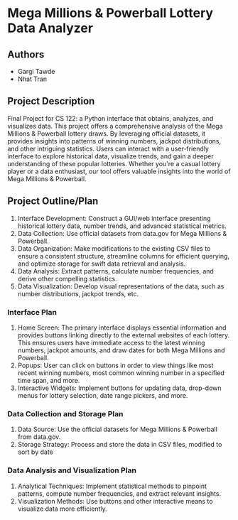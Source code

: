# Mega Millions & Powerball Lottery Data Analyzer
## Authors
- Gargi Tawde
- Nhat Tran
## Project Description
Final Project for CS 122: a Python interface that obtains, analyzes, and visualizes data.
This project offers a comprehensive analysis of the Mega Millions & Powerball lottery draws. By leveraging official datasets, it provides insights into patterns of winning numbers, jackpot distributions, and other intriguing statistics. Users can interact with a user-friendly interface to explore historical data, visualize trends, and gain a deeper understanding of these popular lotteries. Whether you're a casual lottery player or a data enthusiast, our tool offers valuable insights into the world of Mega Millions & Powerball.
## Project Outline/Plan
1. Interface Development: Construct a GUI/web interface presenting historical lottery data, number trends, and advanced statistical metrics.
2. Data Collection: Use official datasets from data.gov for Mega Millions & Powerball.
3. Data Organization: Make modifications to the existing CSV files to ensure a consistent structure, streamline columns for efficient querying, and optimize storage for swift data retrieval and analysis.
4. Data Analysis: Extract patterns, calculate number frequencies, and derive other compelling statistics.
5. Data Visualization: Develop visual representations of the data, such as number distributions, jackpot trends, etc.
### Interface Plan
1. Home Screen: The primary interface displays essential information and provides buttons linking directly to the external websites of each lottery. This ensures users have immediate access to the latest winning numbers, jackpot amounts, and draw dates for both Mega Millions and Powerball.
2. Popups: User can click on buttons in order to view things like most recent winning numbers, most common winning number in a specified time span, and more.
3. Interactive Widgets: Implement buttons for updating data, drop-down menus for lottery selection, date range pickers, and more.
### Data Collection and Storage Plan
1. Data Source: Use the official datasets for Mega Millions & Powerball from data.gov.
2. Storage Strategy: Process and store the data in CSV files, modified to sort by date
### Data Analysis and Visualization Plan
1. Analytical Techniques: Implement statistical methods to pinpoint patterns, compute number frequencies, and extract relevant insights.
2. Visualization Methods: Use buttons and other interactive means to visualize data more efficiently. 
